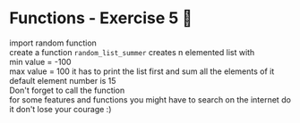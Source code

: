 # Functions - Exercise 5 🐍

import random function   
create a function `random_list_summer` 
creates n elemented list with   
min value = -100   
max value = 100
it has to print the list first and sum all the elements of it   
default element number is 15   
Don't forget to call the function  
for some features and functions you might have to search on the internet do it don't lose your courage :) 
